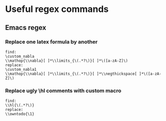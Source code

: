 # Useful regex commands


## Emacs regex

### Replace one latex formula by another
```
find:
\custom_nabla
\\mathop{\\nabla}[ ]*\\limits_{\(.*?\)}[ ]*\([a-zA-Z]\)
replace:
\custom_nabla1
\\mathop{\\nabla}[ ]*\\limits_{\(.*?\)}[ ]*\\negthickspace[ ]*\([a-zA-Z]\)
```

### Replace ugly \hl comments with custom macro
```
find:
\\hl{\(.*?\)}
replace:
\\owntodo{\1}
```
